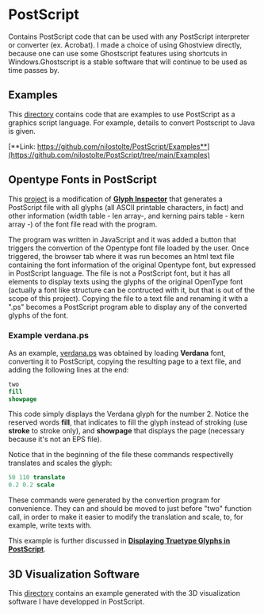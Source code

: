 # PostScript
Contains PostScript code that can be used with any PostScript interpreter or converter (ex. Acrobat). I made a choice of using 
Ghostview  directly, because one can use some Ghostscript features using shortcuts in Windows.Ghostscript is a stable software
that will continue to be used as time passes by. 

## Examples

This [directory](https://github.com/nilostolte/PostScript/tree/main/Examples) contains code that are examples to use PostScript as a graphics script language. For example, details to convert Postscript to Java is given.

[**Link: https://github.com/nilostolte/PostScript/Examples**](https://github.com/nilostolte/PostScript/tree/main/Examples)

<a name="verdana"></a>
## Opentype Fonts in PostScript

This [project](https://github.com/nilostolte/PostScript/tree/main/OpenType%20Fonts) is a modification of 
[**Glyph Inspector**](https://opentype.js.org/glyph-inspector.html) that generates a PostScript file with all
glyphs (all ASCII printable characters, in fact) and other information (width table - len array-, and kerning 
pairs table - kern array -) of the font file read with the program.

The program was written in JavaScript and it was added a button that triggers the convertion of the Opentype font file loaded
by the user. Once triggered, the browser tab where it was run becomes an html text file containing the font information of the
original Opentype font, but expressed in PostScript language. The file is not a PostScript font, but it has all elements to 
display texts using the glyphs of the original OpenType font (actually a font like structure can be contructed with it, but that
is out of the scope of this project). Copying the file to a text file and renaming it with a ".ps" becomes a PostScript
program able to display any of the converted glyphs of the font.

### Example **verdana.ps**

As an example, [verdana.ps](https://github.com/nilostolte/PostScript/tree/main/OpenType%20Fonts/verdana.ps) was obtained by
loading **Verdana** font, converting it to PostScript, copying the resulting page to a text file, and adding the following 
lines at the end:

```PostScript
two
fill
showpage
```

This code simply displays the Verdana glyph for the number 2. Notice the reserved words **fill**, that indicates to fill
the glyph instead of stroking (use **stroke** to stroke only), and **showpage** that displays the page (necessary because it's not
an EPS file).

Notice that in the beginning of the file these commands respectivelly translates and scales the glyph:

```PostScript
50 110 translate
0.2 0.2 scale
```

These commands were generated by the convertion program for convenience. They can and should be moved to just before "two" function
call, in order to make it easier to modify the translation and scale, to, for example, write texts with.

This example is further discussed in 
[**Displaying Truetype Glyphs in PostScript**](https://github.com/nilostolte/PostScript/tree/main/Examples#displaying-truetype-glyphs-in-postscript).

## 3D Visualization Software

This [directory](https://github.com/nilostolte/Vector-Art/tree/main/Diamonds%20are%20Forever#diamonds-are-forever) contains an example generated with the 3D visualization software I have developped in PostScript.

